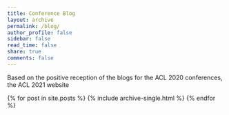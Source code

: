 ```yaml
---
title: Conference Blog
layout: archive
permalink: /blog/
author_profile: false
sidebar: false
read_time: false
share: true
comments: false
---
```


Based on the positive reception of the blogs for 
the ACL 2020 conferences, the ACL 2021 website

{% for post in site.posts %}
  {% include archive-single.html %}
{% endfor %}
